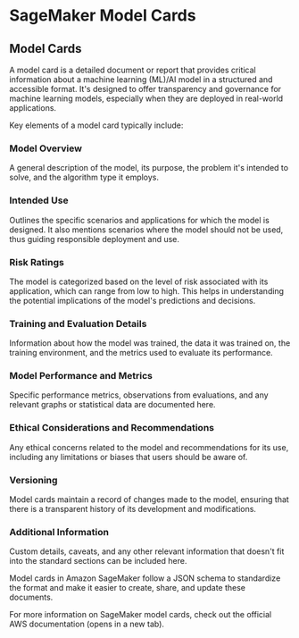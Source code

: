 # SageMaker Model Cards

## Model Cards
A model card is a detailed document or report that provides critical information about a machine learning (ML)/AI model in a structured and accessible format. It's designed to offer transparency and governance for machine learning models, especially when they are deployed in real-world applications.

Key elements of a model card typically include:

### Model Overview
A general description of the model, its purpose, the problem it's intended to solve, and the algorithm type it employs.

### Intended Use
Outlines the specific scenarios and applications for which the model is designed. It also mentions scenarios where the model should not be used, thus guiding responsible deployment and use.

### Risk Ratings
The model is categorized based on the level of risk associated with its application, which can range from low to high. This helps in understanding the potential implications of the model's predictions and decisions.

### Training and Evaluation Details
Information about how the model was trained, the data it was trained on, the training environment, and the metrics used to evaluate its performance.

### Model Performance and Metrics
Specific performance metrics, observations from evaluations, and any relevant graphs or statistical data are documented here.

### Ethical Considerations and Recommendations
Any ethical concerns related to the model and recommendations for its use, including any limitations or biases that users should be aware of.

### Versioning
Model cards maintain a record of changes made to the model, ensuring that there is a transparent history of its development and modifications.

### Additional Information
Custom details, caveats, and any other relevant information that doesn't fit into the standard sections can be included here.

Model cards in Amazon SageMaker follow a JSON schema to standardize the format and make it easier to create, share, and update these documents.

For more information on SageMaker model cards, check out the official AWS documentation (opens in a new tab).
